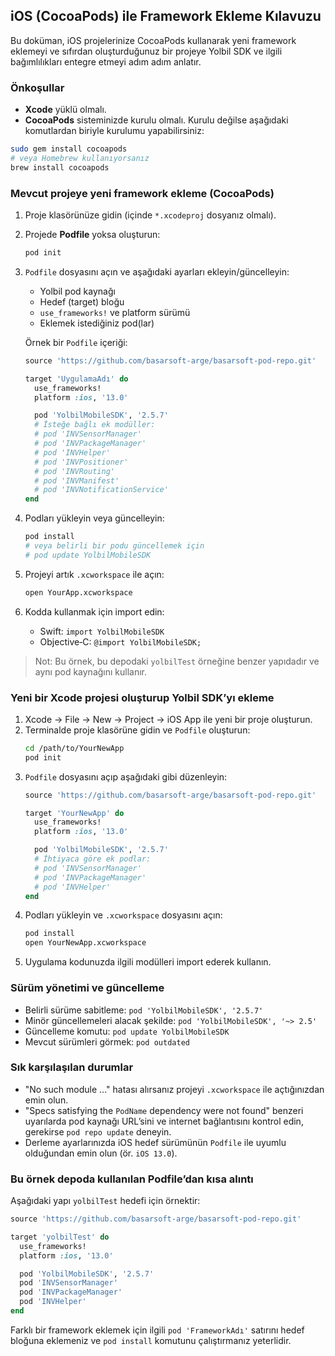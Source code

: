 ## iOS (CocoaPods) ile Framework Ekleme Kılavuzu

Bu doküman, iOS projelerinize CocoaPods kullanarak yeni framework eklemeyi ve sıfırdan oluşturduğunuz bir projeye Yolbil SDK ve ilgili bağımlılıkları entegre etmeyi adım adım anlatır.

### Önkoşullar
- **Xcode** yüklü olmalı.
- **CocoaPods** sisteminizde kurulu olmalı. Kurulu değilse aşağıdaki komutlardan biriyle kurulumu yapabilirsiniz:

```bash
sudo gem install cocoapods
# veya Homebrew kullanıyorsanız
brew install cocoapods
```

### Mevcut projeye yeni framework ekleme (CocoaPods)
1. Proje klasörünüze gidin (içinde `*.xcodeproj` dosyanız olmalı).
2. Projede **Podfile** yoksa oluşturun:
   ```bash
   pod init
   ```
3. `Podfile` dosyasını açın ve aşağıdaki ayarları ekleyin/güncelleyin:
   - Yolbil pod kaynağı
   - Hedef (target) bloğu
   - `use_frameworks!` ve platform sürümü
   - Eklemek istediğiniz pod(lar)

   Örnek bir `Podfile` içeriği:
   ```ruby
   source 'https://github.com/basarsoft-arge/basarsoft-pod-repo.git'

   target 'UygulamaAdı' do
     use_frameworks!
     platform :ios, '13.0'

     pod 'YolbilMobileSDK', '2.5.7'
     # İsteğe bağlı ek modüller:
     # pod 'INVSensorManager'
     # pod 'INVPackageManager'
     # pod 'INVHelper'
     # pod 'INVPositioner'
     # pod 'INVRouting'
     # pod 'INVManifest'
     # pod 'INVNotificationService'
   end
   ```
4. Podları yükleyin veya güncelleyin:
   ```bash
   pod install
   # veya belirli bir podu güncellemek için
   # pod update YolbilMobileSDK
   ```
5. Projeyi artık `.xcworkspace` ile açın:
   ```bash
   open YourApp.xcworkspace
   ```
6. Kodda kullanmak için import edin:
   - Swift: `import YolbilMobileSDK`
   - Objective‑C: `@import YolbilMobileSDK;`

> Not: Bu örnek, bu depodaki `yolbilTest` örneğine benzer yapıdadır ve aynı pod kaynağını kullanır.

### Yeni bir Xcode projesi oluşturup Yolbil SDK’yı ekleme
1. Xcode → File → New → Project → iOS App ile yeni bir proje oluşturun.
2. Terminalde proje klasörüne gidin ve `Podfile` oluşturun:
   ```bash
   cd /path/to/YourNewApp
   pod init
   ```
3. `Podfile` dosyasını açıp aşağıdaki gibi düzenleyin:
   ```ruby
   source 'https://github.com/basarsoft-arge/basarsoft-pod-repo.git'

   target 'YourNewApp' do
     use_frameworks!
     platform :ios, '13.0'

     pod 'YolbilMobileSDK', '2.5.7'
     # İhtiyaca göre ek podlar:
     # pod 'INVSensorManager'
     # pod 'INVPackageManager'
     # pod 'INVHelper'
   end
   ```
4. Podları yükleyin ve `.xcworkspace` dosyasını açın:
   ```bash
   pod install
   open YourNewApp.xcworkspace
   ```
5. Uygulama kodunuzda ilgili modülleri import ederek kullanın.

### Sürüm yönetimi ve güncelleme
- Belirli sürüme sabitleme: `pod 'YolbilMobileSDK', '2.5.7'`
- Minör güncellemeleri alacak şekilde: `pod 'YolbilMobileSDK', '~> 2.5'`
- Güncelleme komutu: `pod update YolbilMobileSDK`
- Mevcut sürümleri görmek: `pod outdated`

### Sık karşılaşılan durumlar
- "No such module ..." hatası alırsanız projeyi `.xcworkspace` ile açtığınızdan emin olun.
- "Specs satisfying the `PodName` dependency were not found" benzeri uyarılarda pod kaynağı URL’sini ve internet bağlantısını kontrol edin, gerekirse `pod repo update` deneyin.
- Derleme ayarlarınızda iOS hedef sürümünün `Podfile` ile uyumlu olduğundan emin olun (ör. `iOS 13.0`).

### Bu örnek depoda kullanılan Podfile’dan kısa alıntı
Aşağıdaki yapı `yolbilTest` hedefi için örnektir:

```ruby
source 'https://github.com/basarsoft-arge/basarsoft-pod-repo.git'

target 'yolbilTest' do
  use_frameworks!
  platform :ios, '13.0'

  pod 'YolbilMobileSDK', '2.5.7'
  pod 'INVSensorManager'
  pod 'INVPackageManager'
  pod 'INVHelper'
end
```

Farklı bir framework eklemek için ilgili `pod 'FrameworkAdı'` satırını hedef bloğuna eklemeniz ve `pod install` komutunu çalıştırmanız yeterlidir.


